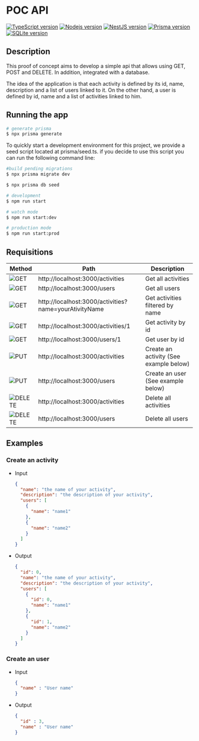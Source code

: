 # POC API

[![TypeScript version](https://img.shields.io/badge/TypeScript-v5.0.4-blue)](https://www.typescriptlang.org/download) [![Nodejs version](https://img.shields.io/badge/Node.js-v20.2.0-green)](https://nodejs.org/en/download) [![NestJS version](https://img.shields.io/badge/NestJS-v9.4.2-red)](https://docs.nestjs.com) [![Prisma version](https://img.shields.io/badge/Prisma-v4.15.0-orange)](https://www.prisma.io/docs/getting-started) [![SQLite version](https://img.shields.io/badge/SQLite-v3.39.5-yellow)](https://sqlite.org/download.html)

## Description

This proof of concept aims to develop a simple api that allows using GET, POST and DELETE. In addition, integrated with a database.

The idea of the application is that each activity is defined by its id, name, description and a list of users linked to it. On the other hand, a user is defined by id, name and a list of activities linked to him.

## Running the app

```bash
# generate prisma
$ npx prisma generate 
```

To quickly start a development environment for this project, we provide a seed script located at prisma/seed.ts. if you decide to use this script you can run the following command line:

```bash
#build pending migrations
$ npx prisma migrate dev

$ npx prisma db seed
```

```bash
# development
$ npm run start

# watch mode
$ npm run start:dev

# production mode
$ npm run start:prod
```

## Requisitions

| Method     | Path | Description |
| ---------- | ---- | ----------- |
| ![GET](https://img.shields.io/badge/-GET-blue)|  http://localhost:3000/activities   | Get all activities | 
| ![GET](https://img.shields.io/badge/-GET-blue)| http://localhost:3000/users  | Get all users    |
| ![GET](https://img.shields.io/badge/-GET-blue)    | http://localhost:3000/activities?name=yourAtivityName    | Get activities filtered by name    |
| ![GET](https://img.shields.io/badge/-GET-blue)    | http://localhost:3000/activities/1   | Get activity by id   |
| ![GET](https://img.shields.io/badge/-GET-blue)    | http://localhost:3000/users/1   | Get user by id   |
| ![PUT](https://img.shields.io/badge/-PUT-green)    | http://localhost:3000/activities | Create an activity (See example below)|
| ![PUT](https://img.shields.io/badge/-PUT-green)    | http://localhost:3000/users | Create an user (See example below)|
| ![DELETE](https://img.shields.io/badge/-DELETE-red)    | http://localhost:3000/activities | Delete all activities |
| ![DELETE](https://img.shields.io/badge/-DELETE-red)    | http://localhost:3000/users | Delete all users |

## Examples

### Create an activity

- Input
  
  ```json
  {
    "name": "the name of your activity",
    "description": "the description of your activity",
    "users": [
      {
        "name": "name1"
      },
      {
        "name": "name2"
      }
    ]
  }
  ```

- Output

  ```json
  {
    "id": 0,
    "name": "the name of your activity",
    "description": "the description of your activity",
    "users": [
      {
        "id": 0,
        "name": "name1"
      },
      {
        "id": 1,
        "name": "name2"
      }
    ]
  }
  ```

### Create an user

- Input
  
  ```json
  {
    "name" : "User name"
  }
  ```

- Output

  ```json
  {
    "id" : 3,
    "name" : "User name"
  }
  ```
